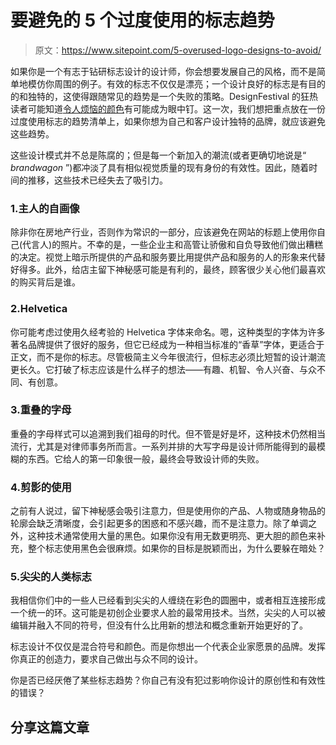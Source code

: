 # 要避免的 5 个过度使用的标志趋势

> 原文：<https://www.sitepoint.com/5-overused-logo-designs-to-avoid/>

如果你是一个有志于钻研标志设计的设计师，你会想要发展自己的风格，而不是简单地模仿你周围的例子。有效的标志不仅仅是漂亮；一个设计良好的标志是有目的的和独特的，这使得跟随常见的趋势是一个失败的策略。DesignFestival 的狂热读者可能知道[令人烦恼的颜色](https://www.sitepoint.com/10-troublesome-colors-to-avoid-in-your-advertising/)有可能成为眼中钉。这一次，我们想把重点放在一份过度使用标志的趋势清单上，如果你想为自己和客户设计独特的品牌，就应该避免这些趋势。

这些设计模式并不总是陈腐的；但是每一个新加入的潮流(或者更确切地说是“ *brandwagon* ”)都冲淡了具有相似视觉质量的现有身份的有效性。因此，随着时间的推移，这些技术已经失去了吸引力。

### 1.主人的自画像

除非你在房地产行业，否则作为常识的一部分，应该避免在网站的标题上使用你自己(代言人)的照片。不幸的是，一些企业主和高管让骄傲和自负导致他们做出糟糕的决定。视觉上暗示所提供的产品和服务要比用提供产品和服务的人的形象来代替好得多。此外，给店主留下神秘感可能是有利的，最终，顾客很少关心他们最喜欢的购买背后是谁。

### 2.Helvetica

你可能考虑过使用久经考验的 Helvetica 字体来命名。嗯，这种类型的字体为许多著名品牌提供了很好的服务，但它已经成为一种相当标准的“香草”字体，更适合于正文，而不是你的标志。尽管极简主义今年很流行，但标志必须比短暂的设计潮流更长久。它打破了标志应该是什么样子的想法——有趣、机智、令人兴奋、与众不同、有创意。

### 3.重叠的字母

重叠的字母样式可以追溯到我们祖母的时代。但不管是好是坏，这种技术仍然相当流行，尤其是对律师事务所而言。一系列并排的大写字母是设计师所能得到的最模糊的东西。它给人的第一印象很一般，最终会导致设计师的失败。

### 4.剪影的使用

之前有人说过，留下神秘感会吸引注意力，但是使用你的产品、人物或随身物品的轮廓会缺乏清晰度，会引起更多的困惑和不感兴趣，而不是注意力。除了单调之外，这种技术通常使用大量的黑色。如果你没有用无数更明亮、更大胆的颜色来补充，整个标志使用黑色会很麻烦。如果你的目标是脱颖而出，为什么要躲在暗处？

### 5.尖尖的人类标志

我相信你们中的一些人已经看到尖尖的人缠绕在彩色的圆圈中，或者相互连接形成一个统一的环。这可能是初创企业要求人脸的最常用技术。当然，尖尖的人可以被编辑并融入不同的符号，但没有什么比用新的想法和概念重新开始更好的了。

标志设计不仅仅是混合符号和颜色。而是你想出一个代表企业家愿景的品牌。发挥你真正的创造力，要求自己做出与众不同的设计。

你是否已经厌倦了某些标志趋势？你自己有没有犯过影响你设计的原创性和有效性的错误？

## 分享这篇文章
